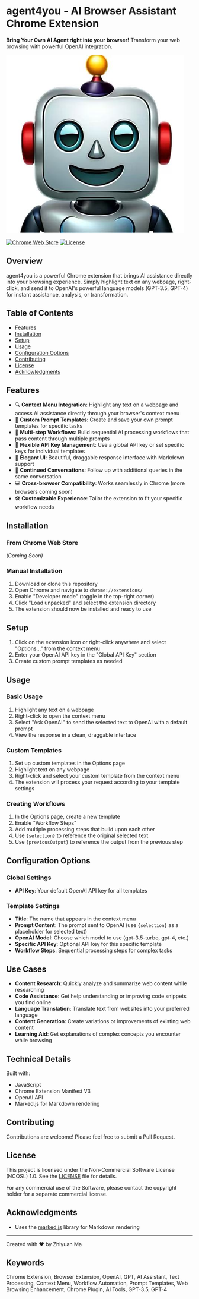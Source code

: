 # agent4you - AI Browser Assistant Chrome Extension

**Bring Your Own AI Agent right into your browser!** Transform your web browsing with powerful OpenAI integration.

![Agent4You Logo](agent4you-icon.png)

[![Chrome Web Store](https://img.shields.io/badge/Chrome%20Web%20Store-Coming%20Soon-yellow)](https://chrome.google.com/webstore)
[![License](https://img.shields.io/badge/License-NCOSL%201.0-blue)](LICENSE)

## Overview

agent4you is a powerful Chrome extension that brings AI assistance directly into your browsing experience. Simply highlight text on any webpage, right-click, and send it to OpenAI's powerful language models (GPT-3.5, GPT-4) for instant assistance, analysis, or transformation.

## Table of Contents
- [Features](#features)
- [Installation](#installation)
- [Setup](#setup)
- [Usage](#usage)
- [Configuration Options](#configuration-options)
- [Contributing](#contributing)
- [License](#license)
- [Acknowledgments](#acknowledgments)

## Features

- 🔍 **Context Menu Integration**: Highlight any text on a webpage and access AI assistance directly through your browser's context menu
- 📝 **Custom Prompt Templates**: Create and save your own prompt templates for specific tasks
- 🔄 **Multi-step Workflows**: Build sequential AI processing workflows that pass content through multiple prompts
- 🔑 **Flexible API Key Management**: Use a global API key or set specific keys for individual templates
- 📱 **Elegant UI**: Beautiful, draggable response interface with Markdown support
- 🔄 **Continued Conversations**: Follow up with additional queries in the same conversation
- 💻 **Cross-browser Compatibility**: Works seamlessly in Chrome (more browsers coming soon)
- 🛠️ **Customizable Experience**: Tailor the extension to fit your specific workflow needs

## Installation

### From Chrome Web Store
*(Coming Soon)*

### Manual Installation
1. Download or clone this repository
2. Open Chrome and navigate to `chrome://extensions/`
3. Enable "Developer mode" (toggle in the top-right corner)
4. Click "Load unpacked" and select the extension directory
5. The extension should now be installed and ready to use

## Setup

1. Click on the extension icon or right-click anywhere and select "Options..." from the context menu
2. Enter your OpenAI API key in the "Global API Key" section
3. Create custom prompt templates as needed

## Usage

### Basic Usage
1. Highlight any text on a webpage
2. Right-click to open the context menu
3. Select "Ask OpenAI" to send the selected text to OpenAI with a default prompt
4. View the response in a clean, draggable interface

### Custom Templates
1. Set up custom templates in the Options page
2. Highlight text on any webpage
3. Right-click and select your custom template from the context menu
4. The extension will process your request according to your template settings

### Creating Workflows
1. In the Options page, create a new template
2. Enable "Workflow Steps"
3. Add multiple processing steps that build upon each other
4. Use `{selection}` to reference the original selected text
5. Use `{previousOutput}` to reference the output from the previous step

## Configuration Options

### Global Settings
- **API Key**: Your default OpenAI API key for all templates

### Template Settings
- **Title**: The name that appears in the context menu
- **Prompt Content**: The prompt sent to OpenAI (use `{selection}` as a placeholder for selected text)
- **OpenAI Model**: Choose which model to use (gpt-3.5-turbo, gpt-4, etc.)
- **Specific API Key**: Optional API key for this specific template
- **Workflow Steps**: Sequential processing steps for complex tasks

## Use Cases

- **Content Research**: Quickly analyze and summarize web content while researching
- **Code Assistance**: Get help understanding or improving code snippets you find online
- **Language Translation**: Translate text from websites into your preferred language
- **Content Generation**: Create variations or improvements of existing web content
- **Learning Aid**: Get explanations of complex concepts you encounter while browsing

## Technical Details

Built with:
- JavaScript
- Chrome Extension Manifest V3
- OpenAI API
- Marked.js for Markdown rendering

## Contributing

Contributions are welcome! Please feel free to submit a Pull Request.

## License

This project is licensed under the Non-Commercial Software License (NCOSL) 1.0. See the [LICENSE](LICENSE) file for details.

For any commercial use of the Software, please contact the copyright holder for a separate commercial license.

## Acknowledgments

- Uses the [marked.js](https://github.com/markedjs/marked) library for Markdown rendering

---

Created with ❤️ by Zhiyuan Ma 

## Keywords

Chrome Extension, Browser Extension, OpenAI, GPT, AI Assistant, Text Processing, Context Menu, Workflow Automation, Prompt Templates, Web Browsing Enhancement, Chrome Plugin, AI Tools, GPT-3.5, GPT-4 
